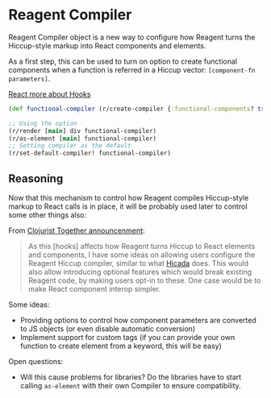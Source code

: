 # Reagent Compiler

Reagent Compiler object is a new way to configure how Reagent
turns the Hiccup-style markup into React components and elements.

As a first step, this can be used to turn on option to create
functional components when a function is referred in a Hiccup vector:
`[component-fn parameters]`.

<a href="ReactFeatures.md#hooks">React more about Hooks</a>

```cljs
(def functional-compiler (r/create-compiler {:functional-components? true}))

;; Using the option
(r/render [main] div functional-compiler)
(r/as-element [main] functional-compiler)
;; Setting compiler as the default
(r/set-default-compiler! functional-compiler)
```

## Reasoning

Now that this mechanism to control how Reagent compiles Hiccup-style markup
to React calls is in place, it will be probably used later to control
some other things also:

From [Clojurist Together announcenment](https://www.clojuriststogether.org/news/q1-2020-funding-announcement/):

> As this [hooks] affects how Reagent turns Hiccup to React elements and components, I
> have some ideas on allowing users configure the Reagent Hiccup compiler,
> similar to what [Hicada](https://github.com/rauhs/hicada) does. This would also allow introducing optional
> features which would break existing Reagent code, by making users opt-in to
> these. One case would be to make React component interop simpler.

Some ideas:

- Providing options to control how component parameters are converted to JS
objects (or even disable automatic conversion)
- Implement support for custom tags (if you can provide your own function
to create element from a keyword, this will be easy)

Open questions:

- Will this cause problems for libraries? Do the libraries have to start
calling `as-element` with their own Compiler to ensure compatibility.
